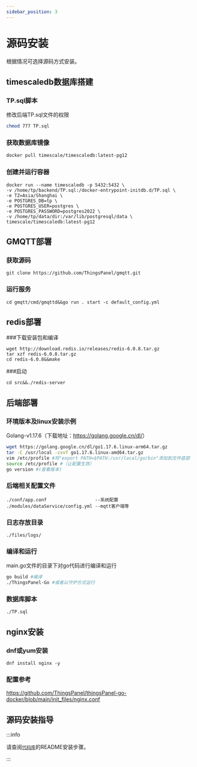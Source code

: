 ```yaml
---
sidebar_position: 3
---
```


# 源码安装

根据情况可选择源码方式安装。

## timescaledb数据库搭建

### TP.sql脚本

修改后端TP.sql文件的权限

```bash
chmod 777 TP.sql
```

### 获取数据库镜像

```bash
docker pull timescale/timescaledb:latest-pg12
```

### 创建并运行容器

```
docker run --name timescaledb -p 5432:5432 \
-v /home/tp/backend/TP.sql:/docker-entrypoint-initdb.d/TP.sql \
-e TZ=Asia/Shanghai \
-e POSTGRES_DB=tp \
-e POSTGRES_USER=postgres \
-e POSTGRES_PASSWORD=postgres2022 \
-v /home/tp/data/dir:/var/lib/postgresql/data \
timescale/timescaledb:latest-pg12
```

## GMQTT部署

### 获取源码

```
git clone https://github.com/ThingsPanel/gmqtt.git
```

### 运行服务

```
cd gmqtt/cmd/gmqttd&&go run . start -c default_config.yml
```

## redis部署

###下载安装包和编译

```
wget http://download.redis.io/releases/redis-6.0.8.tar.gz
tar xzf redis-6.0.8.tar.gz
cd redis-6.0.8&&make
```

###启动

```
cd src&&./redis-server
```

## 后端部署

### 环境版本及linux安装示例

Golang-v1.17.6（下载地址：<https://golang.google.cn/dl/>）

```bash
wget https://golang.google.cn/dl/go1.17.6.linux-arm64.tar.gz
tar -C /usr/local -zxvf go1.17.6.linux-amd64.tar.gz
vim /etc/profile #将"export PATH=$PATH:/usr/local/go/bin"添加到文件底部
source /etc/profile #（让配置生效）
go version #(查看版本)
```

### 后端相关配置文件

```text
./conf/app.conf                  --系统配置 
./modules/dataService/config.yml --mqtt客户端等
```

### 日志存放目录

```text
./files/logs/
```

### 编译和运行

main.go文件的目录下对go代码进行编译和运行

```bash
go build #编译
./ThingsPanel-Go #或者以守护方式运行
```

### 数据库脚本

```text
./TP.sql
```

## nginx安装

### dnf或yum安装

```
dnf install nginx -y
```

### 配置参考
https://github.com/ThingsPanel/thingsPanel-go-docker/blob/main/init_files/nginx.conf

## 源码安装指导

:::info

请查阅[`代码库`](../system-introduction/code_repository)的README安装步骤。

:::
